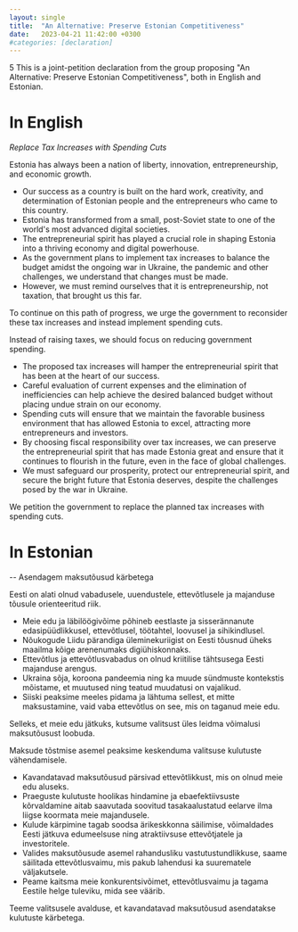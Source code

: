 ```yaml
---
layout: single
title:  "An Alternative: Preserve Estonian Competitiveness"
date:   2023-04-21 11:42:00 +0300
#categories: [declaration]
---
```

5
This is a joint-petition declaration from the group proposing "An Alternative: Preserve Estonian Competitiveness", both
in English and Estonian.

# In English

*Replace Tax Increases with Spending Cuts*

Estonia has always been a nation of liberty, innovation, entrepreneurship, and economic growth.

- Our success as a country is built on the hard work, creativity, and determination of Estonian people and the
  entrepreneurs who came to this country.
- Estonia has transformed from a small, post-Soviet state to one of the world's most advanced digital societies.
- The entrepreneurial spirit has played a crucial role in shaping Estonia into a thriving economy and digital
  powerhouse.
- As the government plans to implement tax increases to balance the budget amidst the ongoing war in Ukraine, the
  pandemic and other challenges, we understand that changes must be made.
- However, we must remind ourselves that it is entrepreneurship, not taxation, that brought us this far.

To continue on this path of progress, we urge the government to reconsider these tax increases and instead implement spending cuts.

Instead of raising taxes, we should focus on reducing government spending.

- The proposed tax increases will hamper the entrepreneurial spirit that has been at the heart of our success.
- Careful evaluation of current expenses and the elimination of inefficiencies can help achieve the desired balanced
  budget without placing undue strain on our economy.
- Spending cuts will ensure that we maintain the favorable business environment that has allowed Estonia to excel,
  attracting more entrepreneurs and investors.
- By choosing fiscal responsibility over tax increases, we can preserve the entrepreneurial spirit that has made Estonia
  great and ensure that it continues to flourish in the future, even in the face of global challenges.
- We must safeguard our prosperity, protect our entrepreneurial spirit, and secure the bright future that Estonia
  deserves, despite the challenges posed by the war in Ukraine.

We petition the government to replace the planned tax increases with spending cuts.

# In Estonian

-- Asendagem maksutõusud kärbetega

Eesti on alati olnud vabadusele, uuendustele, ettevõtlusele ja majanduse tõusule orienteeritud  riik.

- Meie edu ja läbilöögivõime põhineb eestlaste ja sisserännanute edasipüüdlikkusel, ettevõtlusel, töötahtel, loovusel ja
  sihikindlusel.
- Nõukogude Liidu pärandiga üleminekuriigist on Eesti tõusnud üheks maailma kõige arenenumaks digiühiskonnaks.
- Ettevõtlus ja ettevõtlusvabadus on olnud kriitilise tähtsusega Eesti majanduse arengus.
- Ukraina sõja, koroona pandeemia ning ka muude sündmuste kontekstis mõistame, et muutused ning teatud muudatusi on
  vajalikud.
- Siiski peaksime meeles pidama ja lähtuma sellest, et mitte maksustamine, vaid vaba ettevõtlus on see, mis on taganud
  meie edu.

Selleks, et meie edu jätkuks, kutsume valitsust üles leidma võimalusi maksutõusust loobuda.

Maksude tõstmise asemel peaksime keskenduma valitsuse kulutuste vähendamisele.

- Kavandatavad maksutõusud pärsivad ettevõtlikkust, mis on olnud meie edu aluseks.
- Praeguste kulutuste hoolikas hindamine ja ebaefektiivsuste kõrvaldamine aitab saavutada soovitud tasakaalustatud
  eelarve ilma liigse koormata meie majandusele.
- Kulude kärpimine tagab soodsa ärikeskkonna säilimise, võimaldades Eesti jätkuva edumeelsuse ning atraktiivsuse
  ettevõtjatele ja investoritele.
- Valides maksutõusude asemel rahandusliku vastutustundlikkuse, saame säilitada ettevõtlusvaimu, mis pakub lahendusi ka
  suurematele väljakutsele.
- Peame kaitsma meie konkurentsivõimet, ettevõtlusvaimu ja tagama Eestile helge tuleviku, mida see väärib.

Teeme valitsusele avalduse, et kavandatavad maksutõusud asendatakse kulutuste kärbetega.
